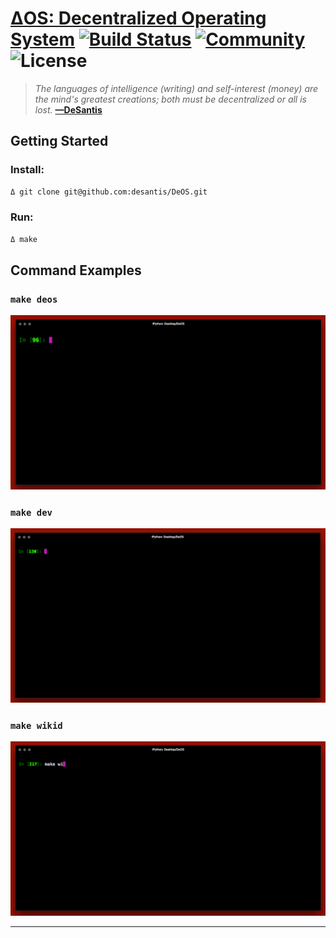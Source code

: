 # [ΔOS: Decentralized Operating System](https://www.desantis.io) [![Build Status](https://travis-ci.org/DeSantisInc/DeOS.svg?branch=atd-travis-release)](https://travis-ci.org/DeSantisInc/DeOS) [![Community](https://img.shields.io/badge/community-slack-orange.svg?style=flat)](https://desantis.im) ![License](https://img.shields.io/pypi/l/Django.svg)

> *The languages of intelligence (writing) and self-interest (money) are the*
> *mind's greatest creations; both must be decentralized or all is lost.*
> **[—DeSantis](https://twitter.com/desantis/status/795023340704595968)**

## Getting Started

### Install:

```sh
Δ git clone git@github.com:desantis/DeOS.git
```

### Run:

```sh
Δ make
```

## Command Examples

### `make deos`

![make-deos](https://github.com/DeSantisInc/DeOS/raw/atd-travis-release/var/github/deos-tty-make-deos.gif)

### `make dev`

![make-dev](https://github.com/DeSantisInc/DeOS/raw/atd-travis-release/var/github/deos-tty-make-dev.gif)

### `make wikid`

![make-wikid](https://github.com/DeSantisInc/DeOS/raw/atd-travis-release/var/github/deos-tty-make-wikid.gif)

---
